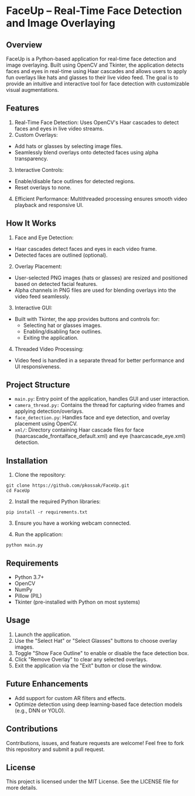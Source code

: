 # **FaceUp – Real-Time Face Detection and Image Overlaying**
## Overview
FaceUp is a Python-based application for real-time face detection and image overlaying. Built using OpenCV and Tkinter, the application detects faces and eyes in real-time using Haar cascades and allows users to apply fun overlays like hats and glasses to their live video feed. The goal is to provide an intuitive and interactive tool for face detection with customizable visual augmentations.

## Features
1. Real-Time Face Detection: Uses OpenCV's Haar cascades to detect faces and eyes in live video streams.
2. Custom Overlays:
- Add hats or glasses by selecting image files.
- Seamlessly blend overlays onto detected faces using alpha transparency.
3. Interactive Controls:
- Enable/disable face outlines for detected regions.
- Reset overlays to none.
4. Efficient Performance: Multithreaded processing ensures smooth video playback and responsive UI.
  
## How It Works
1. Face and Eye Detection:
- Haar cascades detect faces and eyes in each video frame.
- Detected faces are outlined (optional).
  
2. Overlay Placement:
- User-selected PNG images (hats or glasses) are resized and positioned based on detected facial features.
- Alpha channels in PNG files are used for blending overlays into the video feed seamlessly.

3. Interactive GUI:
- Built with Tkinter, the app provides buttons and controls for:
  - Selecting hat or glasses images.
  - Enabling/disabling face outlines.
  - Exiting the application.

4. Threaded Video Processing:
- Video feed is handled in a separate thread for better performance and UI responsiveness.

## Project Structure
- `main.py`: Entry point of the application, handles GUI and user interaction.
- `camera_thread.py:` Contains the thread for capturing video frames and applying detection/overlays.
- `face_detection.py`: Handles face and eye detection, and overlay placement using OpenCV.
- `xml/`: Directory containing Haar cascade files for face (haarcascade_frontalface_default.xml) and eye (haarcascade_eye.xml) detection.

## Installation

1. Clone the repository:
```
git clone https://github.com/pkossak/FaceUp.git
cd FaceUp
```

2. Install the required Python libraries:
```
pip install -r requirements.txt
```

3. Ensure you have a working webcam connected.

4. Run the application:
```
python main.py
```

## Requirements
- Python 3.7+
- OpenCV
- NumPy
- Pillow (PIL)
- Tkinter (pre-installed with Python on most systems)

## Usage
1. Launch the application.
2. Use the "Select Hat" or "Select Glasses" buttons to choose overlay images.
3. Toggle "Show Face Outline" to enable or disable the face detection box.
4. Click "Remove Overlay" to clear any selected overlays.
5. Exit the application via the "Exit" button or close the window.

## Future Enhancements
- Add support for custom AR filters and effects.
- Optimize detection using deep learning-based face detection models (e.g., DNN or YOLO).

## Contributions
Contributions, issues, and feature requests are welcome! Feel free to fork this repository and submit a pull request.

## License
This project is licensed under the MIT License. See the LICENSE file for more details.
